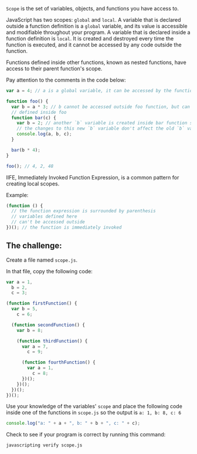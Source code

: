 `Scope` is the set of variables, objects, and functions you have access to.

JavaScript has two scopes: `global` and `local`. A variable that is declared outside a function definition is a `global` variable, and its value is accessible and modifiable throughout your program. A variable that is declared inside a function definition is `local`. It is created and destroyed every time the function is executed, and it cannot be accessed by any code outside the function.

Functions defined inside other functions, known as nested functions, have access to their parent function's scope.

Pay attention to the comments in the code below:

```js
var a = 4; // a is a global variable, it can be accessed by the functions below

function foo() {
  var b = a * 3; // b cannot be accessed outside foo function, but can be accessed by functions
  // defined inside foo
  function bar(c) {
    var b = 2; // another `b` variable is created inside bar function scope
    // the changes to this new `b` variable don't affect the old `b` variable
    console.log(a, b, c);
  }

  bar(b * 4);
}

foo(); // 4, 2, 48
```

IIFE, Immediately Invoked Function Expression, is a common pattern for creating local scopes.

Example:

```js
(function () {
  // the function expression is surrounded by parenthesis
  // variables defined here
  // can't be accessed outside
})(); // the function is immediately invoked
```

## The challenge:

Create a file named `scope.js`.

In that file, copy the following code:

```js
var a = 1,
  b = 2,
  c = 3;

(function firstFunction() {
  var b = 5,
    c = 6;

  (function secondFunction() {
    var b = 8;

    (function thirdFunction() {
      var a = 7,
        c = 9;

      (function fourthFunction() {
        var a = 1,
          c = 8;
      })();
    })();
  })();
})();
```

Use your knowledge of the variables' `scope` and place the following code inside one of the functions in `scope.js`
so the output is `a: 1, b: 8, c: 6`

```js
console.log("a: " + a + ", b: " + b + ", c: " + c);
```

Check to see if your program is correct by running this command:

```bash
javascripting verify scope.js
```
